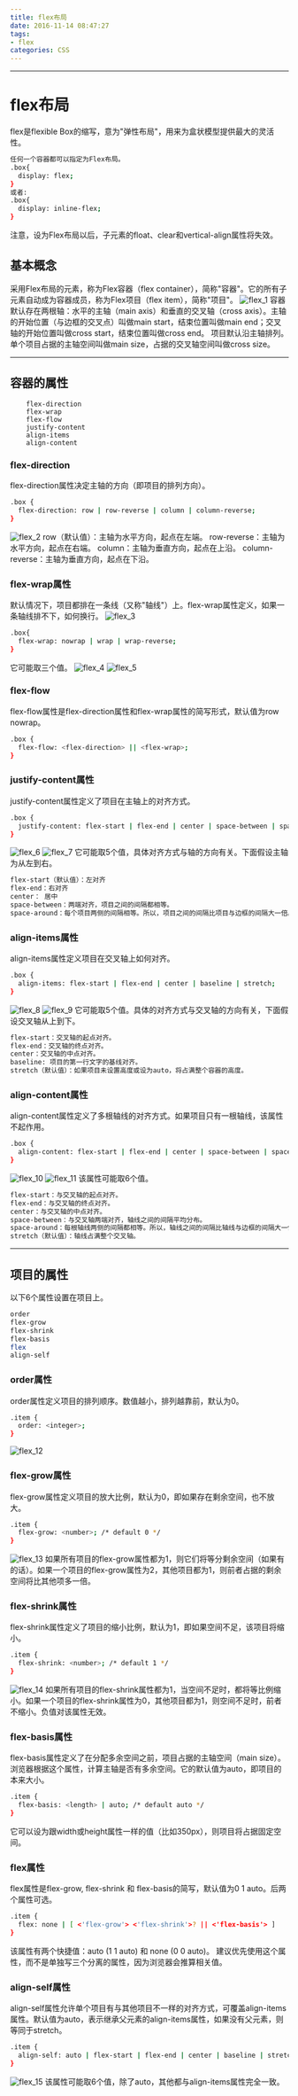 ```yaml
---
title: flex布局
date: 2016-11-14 08:47:27
tags:
- flex
categories: CSS
---
```


---
# flex布局
flex是flexible Box的缩写，意为"弹性布局"，用来为盒状模型提供最大的灵活性。
```bash
任何一个容器都可以指定为Flex布局。
.box{
  display: flex;
}
或者:
.box{
  display: inline-flex;
}
```
注意，设为Flex布局以后，子元素的float、clear和vertical-align属性将失效。
<!-- more -->
## 基本概念
采用Flex布局的元素，称为Flex容器（flex container），简称"容器"。它的所有子元素自动成为容器成员，称为Flex项目（flex item），简称"项目"。
![flex_1](/images/flex_1.png)
容器默认存在两根轴：水平的主轴（main axis）和垂直的交叉轴（cross axis）。主轴的开始位置（与边框的交叉点）叫做main start，结束位置叫做main end；交叉轴的开始位置叫做cross start，结束位置叫做cross end。
项目默认沿主轴排列。单个项目占据的主轴空间叫做main size，占据的交叉轴空间叫做cross size。

---
## 容器的属性

		flex-direction
		flex-wrap
		flex-flow
		justify-content
		align-items
		align-content

### flex-direction
flex-direction属性决定主轴的方向（即项目的排列方向）。
```bash
.box {
  flex-direction: row | row-reverse | column | column-reverse;
}
```
![flex_2](/images/flex_2.png)
		row（默认值）：主轴为水平方向，起点在左端。
		row-reverse：主轴为水平方向，起点在右端。
		column：主轴为垂直方向，起点在上沿。
		column-reverse：主轴为垂直方向，起点在下沿。

### flex-wrap属性
默认情况下，项目都排在一条线（又称"轴线"）上。flex-wrap属性定义，如果一条轴线排不下，如何换行。
![flex_3](/images/flex_3.png)
```bash
.box{
  flex-wrap: nowrap | wrap | wrap-reverse;
}
```
它可能取三个值。
![flex_4](/images/flex_4.png)
![flex_5](/images/flex_5.png)

### flex-flow
flex-flow属性是flex-direction属性和flex-wrap属性的简写形式，默认值为row nowrap。
```bash
.box {
  flex-flow: <flex-direction> || <flex-wrap>;
}
```

### justify-content属性
justify-content属性定义了项目在主轴上的对齐方式。
```bash
.box {
  justify-content: flex-start | flex-end | center | space-between | space-around;
}
```
![flex_6](/images/flex_6.png)
![flex_7](/images/flex_7.png)
它可能取5个值，具体对齐方式与轴的方向有关。下面假设主轴为从左到右。
```bash
flex-start（默认值）：左对齐
flex-end：右对齐
center： 居中
space-between：两端对齐，项目之间的间隔都相等。
space-around：每个项目两侧的间隔相等。所以，项目之间的间隔比项目与边框的间隔大一倍。
```

### align-items属性
align-items属性定义项目在交叉轴上如何对齐。
```bash
.box {
  align-items: flex-start | flex-end | center | baseline | stretch;
}
```
![flex_8](/images/flex_8.png)
![flex_9](/images/flex_9.png)
它可能取5个值。具体的对齐方式与交叉轴的方向有关，下面假设交叉轴从上到下。
```bash
flex-start：交叉轴的起点对齐。
flex-end：交叉轴的终点对齐。
center：交叉轴的中点对齐。
baseline: 项目的第一行文字的基线对齐。
stretch（默认值）：如果项目未设置高度或设为auto，将占满整个容器的高度。
```

### align-content属性
align-content属性定义了多根轴线的对齐方式。如果项目只有一根轴线，该属性不起作用。
```bash
.box {
  align-content: flex-start | flex-end | center | space-between | space-around | stretch;
}
```
![flex_10](/images/flex_10.png)
![flex_11](/images/flex_11.png)
该属性可能取6个值。
```bash
flex-start：与交叉轴的起点对齐。
flex-end：与交叉轴的终点对齐。
center：与交叉轴的中点对齐。
space-between：与交叉轴两端对齐，轴线之间的间隔平均分布。
space-around：每根轴线两侧的间隔都相等。所以，轴线之间的间隔比轴线与边框的间隔大一倍。
stretch（默认值）：轴线占满整个交叉轴。
```

---
## 项目的属性
以下6个属性设置在项目上。
```bash
order
flex-grow
flex-shrink
flex-basis
flex
align-self
```

### order属性
order属性定义项目的排列顺序。数值越小，排列越靠前，默认为0。
```bash
.item {
  order: <integer>;
}
```
![flex_12](/images/flex_12.png)

### flex-grow属性
flex-grow属性定义项目的放大比例，默认为0，即如果存在剩余空间，也不放大。
```bash
.item {
  flex-grow: <number>; /* default 0 */
}
```
![flex_13](/images/flex_13.png)
如果所有项目的flex-grow属性都为1，则它们将等分剩余空间（如果有的话）。如果一个项目的flex-grow属性为2，其他项目都为1，则前者占据的剩余空间将比其他项多一倍。

### flex-shrink属性
flex-shrink属性定义了项目的缩小比例，默认为1，即如果空间不足，该项目将缩小。
```bash
.item {
  flex-shrink: <number>; /* default 1 */
}
```
![flex_14](/images/flex_14.png)
如果所有项目的flex-shrink属性都为1，当空间不足时，都将等比例缩小。如果一个项目的flex-shrink属性为0，其他项目都为1，则空间不足时，前者不缩小。负值对该属性无效。

### flex-basis属性
flex-basis属性定义了在分配多余空间之前，项目占据的主轴空间（main size）。浏览器根据这个属性，计算主轴是否有多余空间。它的默认值为auto，即项目的本来大小。
```bash
.item {
  flex-basis: <length> | auto; /* default auto */
}
```
它可以设为跟width或height属性一样的值（比如350px），则项目将占据固定空间。

### flex属性
flex属性是flex-grow, flex-shrink 和 flex-basis的简写，默认值为0 1 auto。后两个属性可选。
```bash
.item {
  flex: none | [ <'flex-grow'> <'flex-shrink'>? || <'flex-basis'> ]
}
```
该属性有两个快捷值：auto (1 1 auto) 和 none (0 0 auto)。
建议优先使用这个属性，而不是单独写三个分离的属性，因为浏览器会推算相关值。

### align-self属性
align-self属性允许单个项目有与其他项目不一样的对齐方式，可覆盖align-items属性。默认值为auto，表示继承父元素的align-items属性，如果没有父元素，则等同于stretch。
```bash
.item {
  align-self: auto | flex-start | flex-end | center | baseline | stretch;
}
```
![flex_15](/images/flex_15.png)
该属性可能取6个值，除了auto，其他都与align-items属性完全一致。






























